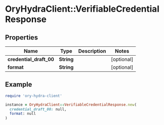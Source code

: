 # OryHydraClient::VerifiableCredentialResponse

## Properties

| Name | Type | Description | Notes |
| ---- | ---- | ----------- | ----- |
| **credential_draft_00** | **String** |  | [optional] |
| **format** | **String** |  | [optional] |

## Example

```ruby
require 'ory-hydra-client'

instance = OryHydraClient::VerifiableCredentialResponse.new(
  credential_draft_00: null,
  format: null
)
```

